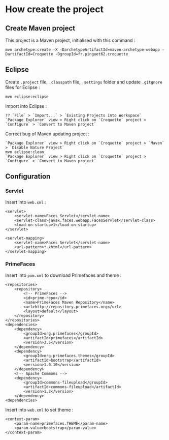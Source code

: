 # How create the project

## Create Maven project
This project is a Maven project, initialised with this command :

	mvn archetype:create -X -DarchetypeArtifactId=maven-archetype-webapp -DartifactId=Croquette -DgroupId=fr.pinguet62.croquette

## Eclipse
Create `.project` file, `.classpath` file, `.settings` folder and update `.gitgnore` files for Eclipse :

	mvn eclipse:eclipse

Import into Eclipse :

	?? `File` > `Import...` > `Existing Projects into Workspace`
	`Package Explorer` view > Right click on `Croquette` project > `Configure` > `Convert to Maven project`

Correct bug of Maven updating project :

	`Package Explorer` view > Right click on `Croquette` project > `Maven` > `Disable Nature Project`
	mvn eclipse:clean
	`Package Explorer` view > Right click on `Croquette` project > `Configure` > `Convert to Maven project`


## Configuration
### Servlet
Insert into `web.xml` :

	<servlet>
		<servlet-name>Faces Servlet</servlet-name>
		<servlet-class>javax.faces.webapp.FacesServlet</servlet-class>
		<load-on-startup>1</load-on-startup>
	</servlet>
 
	<servlet-mapping>
		<servlet-name>Faces Servlet</servlet-name>
		<url-pattern>*.xhtml</url-pattern>
	</servlet-mapping>

### PrimeFaces
Insert into `pom.xml` to download Primefaces and theme :

	<repositories>
		<repository>
			<!-- PrimeFaces -->
			<id>prime-repo</id>  
			<name>PrimeFaces Maven Repository</name>
			<url>http://repository.primefaces.org</url>
			<layout>default</layout>
		</repository>
	</repositories>
	<dependencies>
		<dependency>
			<groupId>org.primefaces</groupId>
			<artifactId>primefaces</artifactId>
			<version>3.5</version>
		</dependency>
		<dependency>
			<groupId>org.primefaces.themes</groupId>
			<artifactId>bootstrap</artifactId>
			<version>1.0.10</version>
		</dependency>
		<!-- Apache Commons -->
		<dependency>
			<groupId>commons-fileupload</groupId>
			<artifactId>commons-fileupload</artifactId>
			<version>1.2</version>
		</dependency>
	<dependencies>

Insert into `web.xml` to set theme :

	<context-param>
		<param-name>primefaces.THEME</param-name>
		<param-value>bootstrap</param-value>
	</context-param>
